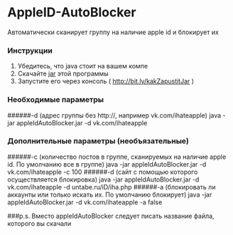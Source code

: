 # AppleID-AutoBlocker
Автоматически сканирует группу на наличие apple id и блокирует их

### Инструкции
1. Убедитесь, что java стоит на вашем компе
2. Скачайте [jar](https://github.com/mrnovvad/AppleID-AutoBlocker/releases "jar") этой программы
3. Запустите его через консоль ( http://bit.ly/kakZapustitJar )

### Необходимые параметры
######-d (адрес группы без http://, например vk.com/ihateapple)
    java -jar appleIdAutoBlocker.jar -d vk.com/ihateapple
    
### Дополнительные параметры (необъязательные)
######-c (количество постов в группе, сканируемых на наличие apple id. По умолчанию все в группе) 
    java -jar appleIdAutoBlocker.jar -d vk.com/ihateapple -c 100
######-d (сайт с помощью которого осуществляется блокировка)
    java -jar appleIdAutoBlocker.jar -d vk.com/ihateapple -d untabe.ru/iD/iha.php
######-a (блокировать ли аккаунты или только искать их. По умолчанию блокирует)
    java -jar appleIdAutoBlocker.jar -d vk.com/ihateapple -a false
    
###p.s.
Вместо appleIdAutoBlocker следует писать название файла, которого вы скачали
